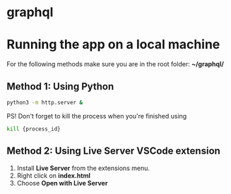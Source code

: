 # graphql

# Running the app on a local machine

For the following methods make sure you are in the root folder: <b>~/graphql/</b>

## Method 1: Using Python
```bash
python3 -m http.server &
```
PS! Don't forget to kill the process when you're finished using
```bash
kill {process_id}
```
## Method 2: Using Live Server VSCode extension

1. Install <b>Live Server</b> from the extensions menu.
2. Right click on <b>index.html</b>
3. Choose <b>Open with Live Server